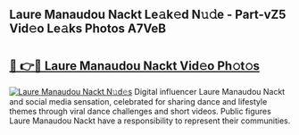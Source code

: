## Laure Manaudou Nackt Le𝚊k𝚎d N𝚞𝚍e - Part-vZ5 Vid𝚎o Le𝚊ks Photos A7VeB

# <h2><a href="http://fb02fkd.evod.top/?m=Laure+Manaudou+Nackt">🔗 👉🔴 Laure Manaudou Nackt Vid𝚎o Ph𝚘t𝚘s</a></h2>

[![Laure Manaudou Nackt N𝚞d𝚎s](https://i.imgur.com/8V9OHl7.gif)](http://fb02fkd.evod.top/?m=Laure+Manaudou+Nackt)
Digital influencer Laure Manaudou Nackt and social media sensation, celebrated for sharing dance and lifestyle themes through viral dance challenges and short videos. Public figures Laure Manaudou Nackt have a responsibility to represent their communities. 
